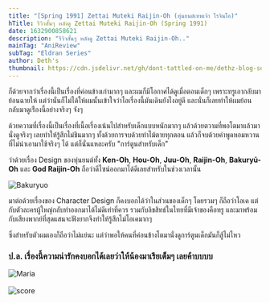 ```yaml
---
title: "[Spring 1991] Zettai Muteki Raijin-Oh (หุ่นยนต์เทพเจ้า ไรจินโอ)"
hTitle: รีวิวสั้นๆ หลังดู Zettai Muteki Raijin-Oh (Spring 1991)
date: 1632900858621
description: "รีวิวสั้นๆ หลังดู Zettai Muteki Raijin-Oh.."
mainTag: "AniReview"
subTag: "Eldran Series"
author: Deth's
thumbnail: https://cdn.jsdelivr.net/gh/dont-tattled-on-me/dethz-blog-source@main/aniRev/raijin-oh/thumbnail.jpg
---
```

ก็ด้วยจากว่าเรื่องนี้เป็นเรื่องที่ค่อนข้างเก่ามากๆ และผมก็มีโอกาศได้ดูเมื่อตอนเด็กๆ เพราะทรูเอากลับมาย้อนฉายให้ แต่ว่านั่นก็ไม่ได้ให้ผมนั้นเข้าใจว่าไอเรื่องนี้มันเดินยังไงอยู่ดี และนั่นก็เลยทำให้ผมย้อนกลับมาดูเร่ืองนี้อย่างจริงๆ จังๆ <br />

ด้วยความที่เรื่องนี้เป็นเรื่องที่เนื้อเรื่องเน้นไปสำหรับเด็กแบบหนักมากๆ แล้วด้วยตวามที่พอโตมาแล้วมานั่งดูจริงๆ เลยทำให้รู้สึกไม่ชินมากๆ ทั้งด้วยการจบด้วยท่าไม้ตายทุกตอน แล้วก็จบด้วยคำพูดหอมหวานที่ไม่น่าเอามาใช้จริงๆ ได้ แต่ก็นั่นแหละครับ "การ์ตูนสำหรับเด็ก" <br />

ว่าด้วยเรื่อง Design ของหุ่นยนต์ทั้ง **Ken-Oh**, **Hou-Oh**, **Juu-Oh**, **Raijin-Oh**, **Bakuryū-Oh** และ **God Raijin-Oh** ถือว่าดีไซน์ออกมาได้ดีเลยสำหรับในช่วงเวลานั้น <br />

<img src="https://cdn.jsdelivr.net/gh/dont-tattled-on-me/dethz-blog-source@main/aniRev/raijin-oh/01.jpg" alt="Bakuryuo">

มาต่อด้วยเรื่องของ Character Design ก็คงบอกได้ว่าในส่วนของเด็กๆ โดยรวมๆ ก็ถือว่าโอเค แต่กับตัวละครผู้ใหญ่กลับทำออกมาได้ไม่ดีเท่าที่ควร รวมกับลิขสิทธ์ในไทยที่มีเจ้าของคือทรู และมาพร้อมกับเสียงพากย์ที่สุดแสนจะฟังยากจึงทำให้รู้สึกไม่โอเคมากๆ <br />

ซึ่งสำหรับตัวผมเองก็ถือว่าไม่แย่นะ แต่ว่าพอให้คนที่ค่อนข้างโตมานั่งดูการ์ตูนเด็กมันก็สู้ไม่ไหว


### ป.ล. เรื่องนี้ความน่ารักคงบอกได้เลยว่าให้น้องมาเรียเต็มๆ เลยค้าบบบบ
<img src="https://cdn.jsdelivr.net/gh/dont-tattled-on-me/dethz-blog-source@main/aniRev/raijin-oh/02.jpg" alt="Maria">
<br /><br />

<img src="https://img.shields.io/badge/Score-5%2F10-coral?style=for-the-badge" alt="score">